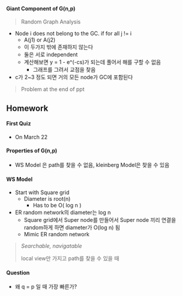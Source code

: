 #### Giant Component of G(n,p)

> Random Graph Analysis

* Node i does not belong to the GC. if for all j != i
    * A(j1) or A(j2)
    * 이 두가지 밖에 존재하지 않는다
    * 둘은 서로 independent
    * 계산해보면 y = 1 - e^(-cs)가 되는데 풀어서 해를 구할 수 없음
        * 그래프를 그려서 교점을 찾음
* c가 2~3 정도 되면 거의 모든 node가 GC에 포함된다

> Problem at the end of ppt

## Homework

#### First Quiz

* On March 22

#### Properties of G(n,p)

* WS Model 은 path를 찾을 수 없음, kleinberg Model은 찾을 수 있음

#### WS Model

* Start with Square grid
    * Diameter is root(n)
        * Has to be O( log n )
* ER random network의 diameter는 log n
    * Square grid에서 Super node를 만들어서 Super node 끼리 연결을 random하게 하면 diameter가 O(log n) 됨
    * Mimic ER random network
    
> *Searchable, navigatable*
>
> local view만 가지고 path를 찾을 수 있을 때

#### Question

* 왜 q = p 일 때 가장 빠른가?
